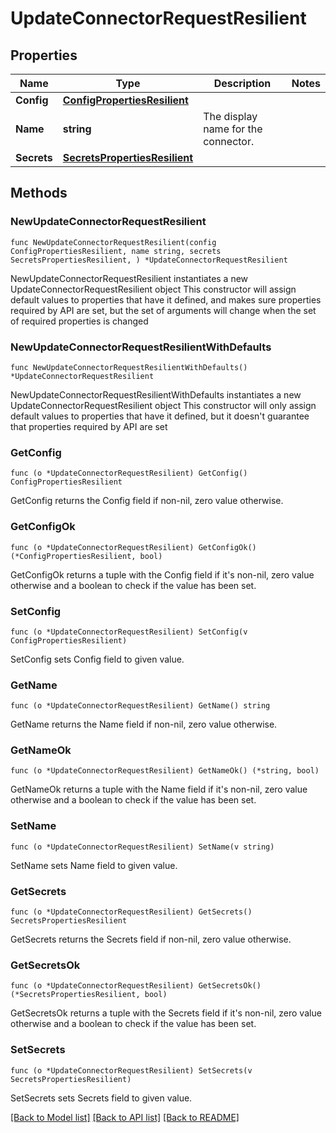 # UpdateConnectorRequestResilient

## Properties

Name | Type | Description | Notes
------------ | ------------- | ------------- | -------------
**Config** | [**ConfigPropertiesResilient**](ConfigPropertiesResilient.md) |  | 
**Name** | **string** | The display name for the connector. | 
**Secrets** | [**SecretsPropertiesResilient**](SecretsPropertiesResilient.md) |  | 

## Methods

### NewUpdateConnectorRequestResilient

`func NewUpdateConnectorRequestResilient(config ConfigPropertiesResilient, name string, secrets SecretsPropertiesResilient, ) *UpdateConnectorRequestResilient`

NewUpdateConnectorRequestResilient instantiates a new UpdateConnectorRequestResilient object
This constructor will assign default values to properties that have it defined,
and makes sure properties required by API are set, but the set of arguments
will change when the set of required properties is changed

### NewUpdateConnectorRequestResilientWithDefaults

`func NewUpdateConnectorRequestResilientWithDefaults() *UpdateConnectorRequestResilient`

NewUpdateConnectorRequestResilientWithDefaults instantiates a new UpdateConnectorRequestResilient object
This constructor will only assign default values to properties that have it defined,
but it doesn't guarantee that properties required by API are set

### GetConfig

`func (o *UpdateConnectorRequestResilient) GetConfig() ConfigPropertiesResilient`

GetConfig returns the Config field if non-nil, zero value otherwise.

### GetConfigOk

`func (o *UpdateConnectorRequestResilient) GetConfigOk() (*ConfigPropertiesResilient, bool)`

GetConfigOk returns a tuple with the Config field if it's non-nil, zero value otherwise
and a boolean to check if the value has been set.

### SetConfig

`func (o *UpdateConnectorRequestResilient) SetConfig(v ConfigPropertiesResilient)`

SetConfig sets Config field to given value.


### GetName

`func (o *UpdateConnectorRequestResilient) GetName() string`

GetName returns the Name field if non-nil, zero value otherwise.

### GetNameOk

`func (o *UpdateConnectorRequestResilient) GetNameOk() (*string, bool)`

GetNameOk returns a tuple with the Name field if it's non-nil, zero value otherwise
and a boolean to check if the value has been set.

### SetName

`func (o *UpdateConnectorRequestResilient) SetName(v string)`

SetName sets Name field to given value.


### GetSecrets

`func (o *UpdateConnectorRequestResilient) GetSecrets() SecretsPropertiesResilient`

GetSecrets returns the Secrets field if non-nil, zero value otherwise.

### GetSecretsOk

`func (o *UpdateConnectorRequestResilient) GetSecretsOk() (*SecretsPropertiesResilient, bool)`

GetSecretsOk returns a tuple with the Secrets field if it's non-nil, zero value otherwise
and a boolean to check if the value has been set.

### SetSecrets

`func (o *UpdateConnectorRequestResilient) SetSecrets(v SecretsPropertiesResilient)`

SetSecrets sets Secrets field to given value.



[[Back to Model list]](../README.md#documentation-for-models) [[Back to API list]](../README.md#documentation-for-api-endpoints) [[Back to README]](../README.md)


